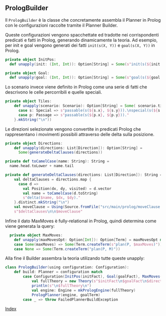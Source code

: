 ## PrologBuilder
Il `PrologBuilder` è la classe che concretamente assembla il Planner in Prolog con le configurazioni raccolte tramite il Planner Builder.

Queste configurazioni vengono spacchettate ed tradotte nei corrispondenti predicati e fatti in Prolog, generando dinamicamente la teoria. 
Ad esempio, per init e goal vengono generati dei fatti `init(s(X, Y))` e `goal(s(X, Y))` in Prolog.

```Scala
private object InitPos:
  def unapply(init: (Int, Int)): Option[String] = Some(s"init(s(${init._1}, ${init._2})).")

private object Goal:
  def unapply(goal: (Int, Int)): Option[String] = Some(s"goal(s(${goal._1}, ${goal._2})).")
```

Lo scenario invece viene definito in Prolog come una serie di fatti che descrivono le celle percorribili e quelle speciali.
```Scala
private object Tiles:
    def unapply(scenario: Scenario): Option[String] = Some( scenario.tiles.collect {
      case s: Special => s"passable(s(${s.x}, ${s.y})).\nspecial(s(${s.x}, ${s.y}), s(${s.newPos.x}, ${s.newPos.y}))."
      case p: Passage => s"passable(s(${p.x}, ${p.y}))."
    }.mkString("\n"))
```

Le direzioni selezionate vengono convertite in predicati Prolog che rappresentano i movimenti possibili attraverso delle delta sulla posizione.
```Scala
private object Directions:
    def unapply(directions: List[Direction]): Option[String] =
      Some(generateDeltaClauses(directions))

private def toCamelCase(name: String): String =
  name.head.toLower + name.tail

private def generateDeltaClauses(directions: List[Direction]): String =
    val deltaClauses = directions.map {
      case d =>
        val Position(dx, dy, visited) = d.vector
        val name = toCamelCase(d.toString)
        s"delta($name, $dx, $dy)."
    }.distinct.mkString("\n")
    val moveClause = Using(Source.fromFile("src/main/prolog/moveClause.pl"))(_.mkString).get
    s"$deltaClauses\n\n$moveClause"
```

Infine il dato MaxMoves è fully-relational in Prolog, quindi determina come viene generata la query: 
```Scala
  private object MaxMoves:
    def unapply(maxMovesOpt: Option[Int]): Option[Term] = maxMovesOpt match
    case Some(maxMoves) => Some(Term.createTerm(s"plan(P, $maxMoves)"))
    case None => Some(Term.createTerm("plan(P, M)"))
```
Alla fine il Builder assembra la teoria utilizando tutte queste unapply: 
```Scala
class PrologBuilder(using configuration: Configuration):
    def build: Planner = configuration match
        case Configuration(InitPos(initFact), Goal(goalFact), MaxMoves(goalTerm), Tiles(tileFacts), Directions(directionsFact), Theory(theoryString), _) =>
            val fullTheory = new Theory(s"$initFact\n$goalFact\n$directionsFact\n$tileFacts\n$theoryString")
            println(s"\n$fullTheory\n")
            val engine: Engine = mkPrologEngine(fullTheory)
            PrologPlanner(engine, goalTerm)
        case _ => throw FailedPlannerBuildException
```

[Index](../index.md)